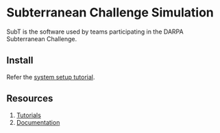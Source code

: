 # Subterranean Challenge Simulation

SubT is the software used by teams participating in the DARPA Subterranean
Challenge.

## Install

Refer the [system setup tutorial](https://bitbucket.org/osrf/subt/wiki/system_setup).

## Resources

1. [Tutorials](https://bitbucket.org/osrf/subt/wiki/tutorials)
1. [Documentation](https://bitbucket.org/osrf/subt/wiki/documentation)
